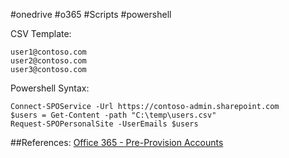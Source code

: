 #onedrive #o365 #Scripts #powershell

CSV Template:
```
user1@contoso.com
user2@contoso.com
user3@contoso.com
```

Powershell Syntax: 
```
Connect-SPOService -Url https://contoso-admin.sharepoint.com
$users = Get-Content -path "C:\temp\users.csv"
Request-SPOPersonalSite -UserEmails $users
```

##References:
[Office 365 - Pre-Provision Accounts](https://learn.microsoft.com/en-us/sharepoint/pre-provision-accounts)
